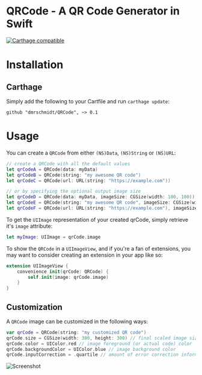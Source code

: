 # QRCode - A QR Code Generator in Swift

[![Carthage compatible](https://img.shields.io/badge/Carthage-compatible-4BC51D.svg?style=flat)](https://github.com/Carthage/Carthage)

# Installation

## Carthage

Simply add the following to your Cartfile and run `carthage update`:

```
github "dmrschmidt/QRCode", ~> 0.1
```

# Usage

You can create a `QRCode` from either `(NS)Data`, `(NS)String` or `(NS)URL`:

```swift
// create a QRCode with all the default values
let qrCodeA = QRCode(data: myData)
let qrCodeB = QRCode(string: "my awesome QR code")
let qrCodeC = QRCode(url: URL(string: "https://example.com"))

// or by specifying the optional output image size
let qrCodeD = QRCode(data: myData, imageSize: CGSize(width: 100, 100))
let qrCodeE = QRCode(string: "my awesome QR code", imageSize: CGSize(width: 100, 100))
let qrCodeF = QRCode(url: URL(string: "https://example.com"), imageSize: CGSize(width: 100, 100))
```

To get the `UIImage` representation of your created qrCode, simply retrieve it's
`image` attribute:

```swift
let myImage: UIImage = qrCode.image
```

To show the `QRCode` in a `UIImageView`, and if you're a fan of extensions,
you may want to consider creating an extension in your app like so:

```swift
extension UIImageView {
    convenience init(qrCode: QRCode) {
        self.init(image: qrCode.image)
    }    
}
```

## Customization

A `QRCode` image can be customized in the following ways:

```swift
var qrCode = QRCode(string: "my customized QR code")
qrCode.size = CGSize(width: 300, height: 300) // final scaled image size
qrCode.color = UIColor.red // image foreground (or actual code) color
qrCode.backgroundColor = UIColor.blue // image background color
qrCode.inputCorrection = .quartile // amount of error correction information added
```

![Screenshot](https://github.com/dmrschmidt/QRCode/blob/master/screenshot.png)
